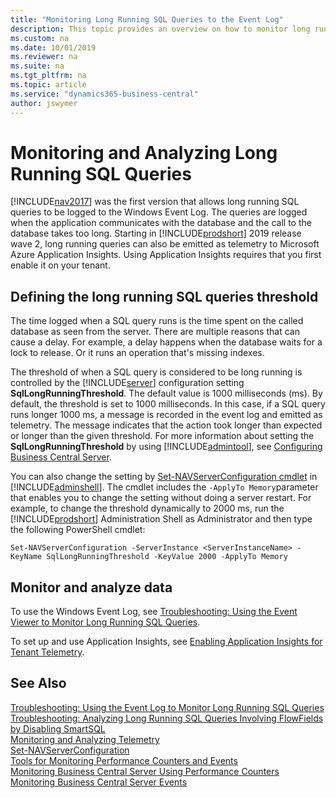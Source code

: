 ```yaml
---
title: "Monitoring Long Running SQL Queries to the Event Log"
description: This topic provides an overview on how to monitor long running SQL queries in the event log starting with NAV 2017. 
ms.custom: na
ms.date: 10/01/2019
ms.reviewer: na
ms.suite: na
ms.tgt_pltfrm: na
ms.topic: article
ms.service: "dynamics365-business-central"
author: jswymer
---
```

# Monitoring and Analyzing Long Running SQL Queries

<!-- This topic needs to be updated for the BC autumn release. -->
 
[!INCLUDE[nav2017](../developer/includes/nav2017.md)] was the first version that allows long running SQL queries to be logged to the Windows Event Log. The queries are logged when the application communicates with the database and the call to the database takes too long. Starting in [!INCLUDE[prodshort](../developer/includes/prodshort.md)] 2019 release wave 2, long running queries can also be emitted as telemetry to Microsoft Azure Application Insights. Using Application Insights requires that you first enable it on your tenant.

## <a name="threshold"></a>Defining the long running SQL queries threshold

The time logged when a SQL query runs is the time spent on the called database as seen from the server. There are multiple reasons that can cause a delay. For example, a delay happens when the database waits for a lock to release. Or it runs an operation that's missing indexes.

The threshold of when a SQL query is considered to be long running is controlled by the [!INCLUDE[server](../developer/includes/server.md)] configuration setting **SqlLongRunningThreshold**. The default value is 1000 milliseconds (ms). By default, the threshold is set to 1000 milliseconds. In this case, if a SQL query runs longer 1000 ms, a message is recorded in the event log and emitted as telemetry. The message indicates that the action took longer than expected or longer than the given threshold. For more information about setting the **SqlLongRunningThreshold** by using [!INCLUDE[admintool](../developer/includes/admintool.md)], see [Configuring Business Central Server](configure-server-instance.md#Database).

You can also change the setting by [Set-NAVServerConfiguration cmdlet](/powershell/module/microsoft.dynamics.nav.management/set-navserverconfiguration) in [!INCLUDE[adminshell](../developer/includes/adminshell.md)]. The cmdlet includes the `-ApplyTo Memory`parameter that enables you to change the setting without doing a server restart. For example, to change the threshold dynamically to 2000 ms, run the [!INCLUDE[prodshort](../developer/includes/prodshort.md)] Administration Shell as Administrator and then type the following PowerShell cmdlet:

```
Set-NAVServerConfiguration -ServerInstance <ServerInstanceName> -KeyName SqlLongRunningThreshold -KeyValue 2000 -ApplyTo Memory
```

## Monitor and analyze data

To use the Windows Event Log, see [Troubleshooting: Using the Event Viewer to Monitor Long Running SQL Queries](troubleshoot-long-running-queries-using-event-log.md).

To set up and use Application Insights, see [Enabling Application Insights for Tenant Telemetry](telemetry-enable-application-insights.md).
<!-- 
## <a name="ApplicationInsights"></a>Enable Sending Telemetry to Application Insights

If you have access to an Application Insights resource in Microsoft Azure, you can configure your tenants to send long running query telemetry there for analysis and presentation.

1. To enable this feature, you will first need the instrumentation key of the Application Insights resource, which you can get from the [Azure Portal](/azure/bot-service/bot-service-resources-app-insights-keys?view=azure-bot-service-4.0).

2. Once you have the key, the way to enable this feature depends on whether your [!INCLUDE[server](../developer/includes/server.md)] instance is configured as a single-tenant or multitenant instance. 

    - For a single-tenant server instance, you enable this feature on the server instance itself by adding the key to the **Application Insights Instrumentation Key** setting of the server instance. For more information, see [Configuring Business Central Server](configure-server-instance.md#General).
    
    - For a multitenant server instance, you enable this feature on a per-tenant basis when you mount tenants on the [!INCLUDE[server](../developer/includes/server.md)] instance. The [Mount-NAVTenant cmdlet](/powershell/module/microsoft.dynamics.nav.management/mount-navtenant?view=businesscentral-ps) includes the `-ApplicationInsightsKey` parameter that you set to the instrumentation key, for example:
    
        ```
        Mount-NAVTenant -ServerInstance BC150 -Tenant tenant1 -DatabaseName "Demo Database BC (15-0)" -DatabaseServer localhost -DatabaseInstance BCDEMO -ApplicationInsightsKey 11111111-2222-3333-4444-555555555555
        ```

## Monitor and analyze data

If you are using the event log, refer to the following articles:

[Troubleshooting: Using the Event Log to Monitor Long Running SQL Queries](troubleshoot-long-running-queries-using-event-log.md)

[Troubleshooting: Analyzing Long Running SQL Queries Involving FlowFields by Disabling SmartSQL](troubleshooting-queries-involving-flowfields-by-disabling-smartsql.md)

If you are using application Insights, see:

[Analyzing Long Running Operation (SQL Query) Telemetry](telemetry-long-running-sql-query-trace.md).-->

<!--
### <a name="LRSQLQuery"></a>Dimensions for long running SQL queries emitted to Application Insights

The following tables explains the columns included in long running query events emitted to Application Insights. Bold text indicates that the value of the columns is a constant. Some columns are standard for Application Insights. These are indicated by *Application Insights*.

|Column|Description or value||
|---------|-----|-----------|
|timestamp|Specifies the date and time that the long running query event occurred, such as 2019-08-20T07:23:07.9996696Z||
|message|**Action took longer than expected**||
|severityLevel|**2** (This indicates a warning. Long running queries are always recorded as warnings)||
|itemType|**trace**||
|customDimensions|(see table that follows)||
|operation_Name|**Long Running Operation (SQL Query)**||
|operation_Id|Specifies the GUID assigned to the client operation. An operation is created whenever the user performs an activity in the client, such as selecting an action.||
|operation_ParentId|Currently this is the same as the operation_Id. This might change in a future release.||
|session_Id|Specifies the GUID of the client session. When a client establishes a connection to the [!INCLUDE[server](../developer/includes/server.md)] instance, a session is created and it is assigned an ID. ||
|client_Type|*Application Insights*||
|client_IP|*Application Insights*||
|client_City|*Application Insights*||
|client_StateOrProvince|*Application Insights*||
|client_CountryOrRegion|*Application Insights*||
|cloud_RoleName|Specifies the display name of [!INCLUDE[prodshort](../developer/includes/prodshort.md)] tenant. For on-premises, this is the same as the cloud_RoleInstance.  ||
|cloud_RoleInstance|Specifies the name of [!INCLUDE[prodshort](../developer/includes/prodshort.md)] tenant. ||
|appId|*Application Insights*||
|appName|*Application Insights*||
|iKey|*Application Insights*||
|sdkVersion|*Application Insights*||

#### CustomDimensions

The following shows an example of the CustomDimensions exported in CSV format.
 
```
{"Long running log threshold (ms)":"65","Telemetry schema version":"0.1","Execution time (ms)":"99","Component":"Navision_NAVPlatform - 15.0.35274.0","Environment type":"Production","SQL Statement":"SELECT \"2161\".\"timestamp\",\"2161\".\"User\",\"2161\".\"Default Execute Time\",\"2161\".\"Current Job Queue Entry\",\"2161\".\"$systemId\" FROM \"SQLDATABASE\".dbo.\"CURRENTCOMPANY$Calendar Event User Config_\" \"2161\"  WITH(UPDLOCK)  WHERE (\"2161\".\"User\"=@0) OPTION(OPTIMIZE FOR UNKNOWN)","Client Type":"Background","AL Stack Trace":"AppObjectType: CodeUnit\r\n  AppObjectId: 2160\r\n  AL CallStack: \"Calendar Event Mangement\"(CodeUnit 2160).GetCalendarEventUserConfiguration line 2\r\n\"Calendar Event Management\"(CodeUnit 2160).FindJobQueue line 1\r\n\"Calendar Event Execution\"(CodeUnit 2161).RunCalendarEvents line 20\r\n\"Calendar Event Execution\"(CodeUnit 2161).OnRun(Trigger) line 1\r\n\"Job Queue Start Codeunit\"(CodeUnit 449).OnRun(Trigger) line 6\r\n\"Job Queue Dispatcher\"(CodeUnit 448).HandleRequest line 18\r\n\"Job Queue Dispatcher\"(CodeUnit 448).OnRun(Trigger) line 12","AL Object Name":"Calendar Event Mangement","AL Object type":"CodeUnit","Company Name":"CRONUS International Ltd.","AL Object ID":"2160"}
```

This table describes the different dimensions.


|Column|Description or value||
|---------|-----|-----------|
|Long running log threshold (ms)|Specifies the amount of time (in milliseconds) that an SQL query can run before a warning event is recorded. This threshold is controlled by the [!INCLUDE[server](../developer/includes/server.md)] configuration setting called SqlLongRunningThreshold. |
|Telemetry schema version|Specifies the version of the [!INCLUDE[prodshort](../developer/includes/prodshort.md)] telemetry schema. ||
|Execution time (ms)|Specifies the time in milliseconds that it took to execute the SQL statement.||
|Component|Specifies the [!INCLUDE[server](../developer/includes/server.md)] instance name and the platform version.||
|Environment type|Specifies thee environment type of the [!INCLUDE[prodshort](../developer/includes/prodshort.md)] solution, such as Production or Sandbox.|
|SQL Statement|Specifies the SQL statement that was executed for the long running query. The value is limited to 8192 characters. If the value exceeds 8192 characters, it will be truncated in manner that still provides the most pertinent information.||
|Client Type |Specifies the type of client that executed the SQL Statement, such as Background or Web. For a list of the client types, see [ClientType Option Type](../developer/methods-auto/clienttype/clienttype-option.md).||
|AL Stack Trace |The stack trace in AL.||
|AL Object Name|The name of the aL object that executed the SQL statement||
|AL Object Type |The type of the AL object that executed the SQL statement||
|Company Name |The display name of the [!INCLUDE[prodshort](../developer/includes/prodshort.md)] company that was used at tome of execution. ||
|AL Object ID |The type of the AL object that executed the SQL statement.||

If you have access to an Application Insights resource in Microsoft Azure, you can configure your tenants to send long running query telemetry there for analysis and presentation.

> [!NOTE]
> Currently, this is only available in a multitenant deployment, where the [!INCLUDE[server](../developer/includes/server.md)] instance is configured as a multitenant instance.

-->


## See Also

[Troubleshooting: Using the Event Log to Monitor Long Running SQL Queries](troubleshoot-long-running-queries-using-event-log.md)  
[Troubleshooting: Analyzing Long Running SQL Queries Involving FlowFields by Disabling SmartSQL](troubleshooting-queries-involving-flowfields-by-disabling-smartsql.md)  
[Monitoring and Analyzing Telemetry](telemetry-overview.md)  
[Set-NAVServerConfiguration](https://go.microsoft.com/fwlink/?linkid=401394)  
[Tools for Monitoring Performance Counters and Events](tools-monitor-performance-counters-and-events.md)  
[Monitoring Business Central Server Using Performance Counters](monitor-server-using-performance-counters.md)  
[Monitoring Business Central Server Events](monitor-server-events.md)  


